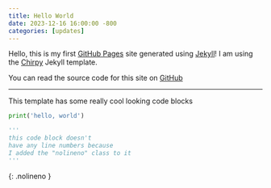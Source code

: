 ```yaml
---
title: Hello World
date: 2023-12-16 16:00:00 -800
categories: [updates]
---
```


Hello, this is my first [GitHub Pages](https://pages.github.com/) site generated using [Jekyll](https://jekyllrb.com/)! I am using the [Chirpy](https://github.com/cotes2020/jekyll-theme-chirpy?tab=readme-ov-file#readme) Jekyll template.

You can read the source code for this site on [GitHub](https://github.com/Agent-E11/agent-e11.github.io)

---

This template has some really cool looking code blocks

```py
print('hello, world')
```

```py
'''
this code block doesn't
have any line numbers because
I added the "nolineno" class to it
'''
```

{: .nolineno }
